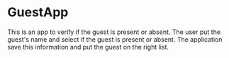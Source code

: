 # GuestApp
This is an app to verify if the guest is present or absent.
The user put the guest's name and select if the guest is present or absent.
The application save this information and put the guest on the right list. 
